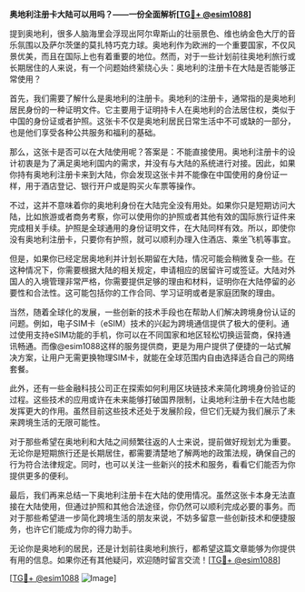 **奥地利注册卡大陆可以用吗？——一份全面解析[[TG💪+ @esim1088](https://t.me/s/esim1088)]**

提到奥地利，很多人脑海里会浮现出阿尔卑斯山的壮丽景色、维也纳金色大厅的音乐氛围以及萨尔茨堡的莫扎特巧克力球。奥地利作为欧洲的一个重要国家，不仅风景优美，而且在国际上也有着重要的地位。然而，对于一些计划前往奥地利旅行或长期居住的人来说，有一个问题始终萦绕心头：奥地利的注册卡在大陆是否能够正常使用？

首先，我们需要了解什么是奥地利的注册卡。奥地利的注册卡，通常指的是奥地利居民身份的一种证明文件。它主要用于证明持卡人在奥地利的合法居住权，类似于中国的身份证或者护照。这张卡不仅是奥地利居民日常生活中不可或缺的一部分，也是他们享受各种公共服务和福利的基础。

那么，这张卡是否可以在大陆使用呢？答案是：不能直接使用。奥地利注册卡的设计初衷是为了满足奥地利国内的需求，并没有与大陆的系统进行对接。因此，如果你持有奥地利注册卡来到大陆，你会发现这张卡并不能像在中国使用的身份证一样，用于酒店登记、银行开户或是购买火车票等操作。

不过，这并不意味着你的奥地利身份在大陆完全没有用处。如果你只是短期访问大陆，比如旅游或者商务考察，你可以使用你的护照或者其他有效的国际旅行证件来完成相关手续。护照是全球通用的身份证明文件，在大陆同样有效。所以，即使你没有奥地利注册卡，只要你有护照，就可以顺利办理入住酒店、乘坐飞机等事宜。

但是，如果你已经定居奥地利并计划长期留在大陆，情况可能会稍微复杂一些。在这种情况下，你需要根据大陆的相关规定，申请相应的居留许可或签证。大陆对外国人的入境管理非常严格，你需要提供足够的理由和材料，证明你在大陆停留的必要性和合法性。这可能包括你的工作合同、学习证明或者是家庭团聚的理由。

当然，随着全球化的发展，一些创新的技术手段也在帮助人们解决跨境身份认证的问题。例如，电子SIM卡（eSIM）技术的兴起为跨境通信提供了极大的便利。通过使用支持eSIM功能的手机，你可以在不同国家和地区轻松切换运营商，保持通讯畅通。而像@esim1088这样的服务提供商，更是为用户提供了便捷的一站式解决方案，让用户无需更换物理SIM卡，就能在全球范围内自由选择适合自己的网络套餐。

此外，还有一些金融科技公司正在探索如何利用区块链技术来简化跨境身份验证的过程。这些技术的应用或许在未来能够打破国界限制，让奥地利注册卡在大陆也能发挥更大的作用。虽然目前这些技术还处于发展阶段，但它们无疑为我们展示了未来跨境生活的无限可能性。

对于那些希望在奥地利和大陆之间频繁往返的人士来说，提前做好规划尤为重要。无论你是短期旅行还是长期居住，都需要清楚地了解两地的政策法规，确保自己的行为符合法律规定。同时，也可以关注一些新兴的技术和服务，看看它们能否为你提供更多的便利。

最后，我们再来总结一下奥地利注册卡在大陆的使用情况。虽然这张卡本身无法直接在大陆使用，但通过护照和其他合法途径，你仍然可以顺利完成必要的事务。而对于那些希望进一步简化跨境生活的朋友来说，不妨多留意一些创新技术和便捷服务，也许它们能成为你的得力助手。

无论你是奥地利的居民，还是计划前往奥地利旅行，都希望这篇文章能够为你提供有用的信息。如果你还有其他疑问，欢迎随时留言交流！[[TG💪+ @esim1088](https://t.me/s/esim1088)]

[[TG💪+ @esim1088](https://t.me/s/esim1088) ![Image](https://i.postimg.cc/4NQfJmqS/Snipaste-2025-05-13-00-14-12.png)]